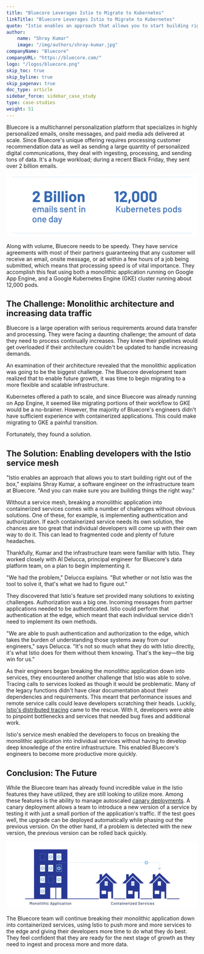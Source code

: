 ```yaml
---
title: "Bluecore Leverages Istio to Migrate to Kubernetes"
linkTitle: "Bluecore Leverages Istio to Migrate to Kubernetes"
quote: "Istio enables an approach that allows you to start building right out of the box." 
author:
    name: "Shray Kumar"
    image: "/img/authors/shray-kumar.jpg"
companyName: "Bluecore"
companyURL: "https://bluecore.com/"
logo: "/logos/bluecore.png"
skip_toc: true
skip_byline: true
skip_pagenav: true
doc_type: article
sidebar_force: sidebar_case_study
type: case-studies
weight: 51
---
```


Bluecore is a multichannel personalization platform that specializes in highly personalized emails, onsite messages, and paid media ads delivered at scale. Since Bluecore's unique offering requires processing customer recommendation data as well as sending a large quantity of personalized digital communications, they deal with ingesting, processing, and sending tons of data. It's a huge workload; during a recent Black Friday, they sent over 2 billion emails.

![2 billion emails and 12,000 Kubernetes pods](./bluecore-statistics.png)

Along with volume, Bluecore needs to be speedy. They have service agreements with most of their partners guaranteeing that any customer will receive an email, onsite message, or ad within a few hours of a job being submitted, which means that processing speed is of vital importance. They accomplish this feat using both a monolithic application running on Google App Engine, and a Google Kubernetes Engine (GKE) cluster running about 12,000 pods.

## The Challenge: Monolithic architecture and increasing data traffic

Bluecore is a large operation with serious requirements around data transfer and processing. They were facing a daunting challenge; the amount of data they need to process continually increases. They knew their pipelines would get overloaded if their architecture couldn't be updated to handle increasing demands.

An examination of their architecture revealed that the monolithic application was going to be the biggest challenge. The Bluecore development team realized that to enable future growth, it was time to begin migrating to a more flexible and scalable infrastructure.

Kubernetes offered a path to scale, and since Bluecore was already running on App Engine, it seemed like migrating portions of their workflow to GKE would be a no-brainer. However, the majority of Bluecore's engineers didn't have sufficient experience with containerized applications. This could make migrating to GKE a painful transition.

Fortunately, they found a solution.

## The Solution: Enabling developers with the Istio service mesh

"Istio enables an approach that allows you to start building right out of the box," explains Shray Kumar, a software engineer on the infrastructure team at Bluecore. "And you can make sure you are building things the right way."

Without a service mesh, breaking a monolithic application into containerized services comes with a number of challenges without obvious solutions. One of these, for example, is implementing authentication and authorization. If each containerized service needs its own solution, the chances are too great that individual developers will come up with their own way to do it. This can lead to fragmented code and plenty of future headaches.

Thankfully, Kumar and the infrastructure team were familiar with Istio. They worked closely with Al Delucca, principal engineer for Bluecore's data platform team, on a plan to begin implementing it.

"We had the problem," Delucca explains. "But whether or not Istio was the tool to solve it, that's what we had to figure out."

They discovered that Istio's feature set provided many solutions to existing challenges. Authorization was a big one. Incoming messages from partner applications needed to be authenticated. Istio could perform that authentication at the edge, which meant that each individual service didn't need to implement its own methods.

"We are able to push authentication and authorization to the edge, which takes the burden of understanding those systems away from our engineers," says Delucca. "It's not so much what they do with Istio directly, it's what Istio does for them without them knowing. That's the key—the big win for us."

As their engineers began breaking the monolithic application down into services, they encountered another challenge that Istio was able to solve. Tracing calls to services looked as though it would be problematic. Many of the legacy functions didn't have clear documentation about their dependencies and requirements. This meant that performance issues and remote service calls could leave developers scratching their heads. Luckily, [Istio's distributed tracing](/pt-br/docs/tasks/observability/distributed-tracing/) came to the rescue. With it, developers were able to pinpoint bottlenecks and services that needed bug fixes and additional work.

Istio's service mesh enabled the developers to focus on breaking the monolithic application into individual services without having to develop deep knowledge of the entire infrastructure. This enabled Bluecore's engineers to become more productive more quickly.

## Conclusion: The Future

While the Bluecore team has already found incredible value in the Istio features they have utilized, they are still looking to utilize more. Among these features is the ability to manage autoscaled [canary deployments](/pt-br/blog/2017/0.1-canary/). A canary deployment allows a team to introduce a new version of a service by testing it with just a small portion of the application's traffic. If the test goes well, the upgrade can be deployed automatically while phasing out the previous version. On the other hand, if a problem is detected with the new version, the previous version can be rolled back quickly.

![Monolithic applications to containerized services](./bluecore-containers.png)

The Bluecore team will continue breaking their monolithic application down into containerized services, using Istio to push more and more services to the edge and giving their developers more time to do what they do best. They feel confident that they are ready for the next stage of growth as they need to ingest and process more and more data.

